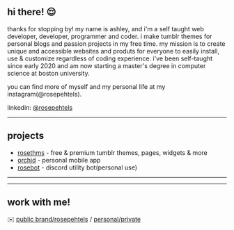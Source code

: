 ## hi there! 😌

thanks for stopping by! my name is ashley, and i'm a self taught web developer, developer, programmer and coder. i make tumblr themes for personal blogs and passion projects in my free time. my mission is to create unique and accessible websites and produts for everyone to easily install, use & customize regardless of coding experience. i've been self-taught since early 2020 and am now starting a master's degree in computer science at boston university. 

you can find more of myself and my personal life at my instagram(@rosepehtels).

linkedin: [@rosepehtels](https://www.linkedin.com/in/rosepehtels/)

---
## projects
* [rosethms](https://rosethms.tumblr.com/) - free & premium tumblr themes, pages, widgets & more
* [orchid](https://github.com/orchid) - personal mobile app
* [rosebot](https://www.discord.com/) - discord utility bot(personal use)

---

---
## work with me! 
✉️ [public brand/rosepehtels](mailto:contactrosepehtels@gmail.com) / [personal/private](mailto:seeler230@gmail.com)
